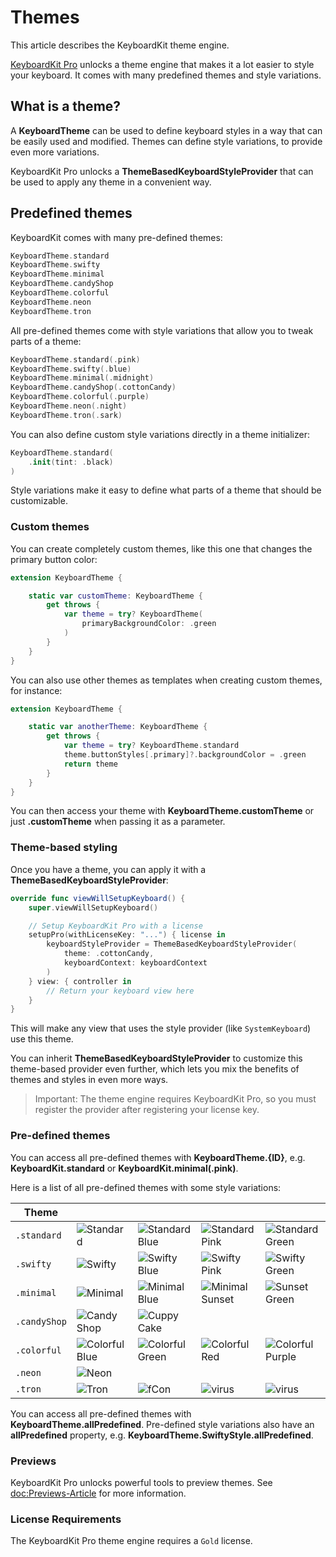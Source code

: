 # Themes

This article describes the KeyboardKit theme engine.

[KeyboardKit Pro][Pro] unlocks a theme engine that makes it a lot easier to style your keyboard. It comes with many predefined themes and style variations.


## What is a theme?

A **KeyboardTheme** can be used to define keyboard styles in a way that can be easily used and modified. Themes can define style variations, to provide even more variations.

KeyboardKit Pro unlocks a **ThemeBasedKeyboardStyleProvider** that can be used to apply any theme in a convenient way.


## Predefined themes

KeyboardKit comes with many pre-defined themes:

```swift
KeyboardTheme.standard
KeyboardTheme.swifty
KeyboardTheme.minimal
KeyboardTheme.candyShop
KeyboardTheme.colorful
KeyboardTheme.neon
KeyboardTheme.tron
```

All pre-defined themes come with style variations that allow you to tweak parts of a theme:

```swift
KeyboardTheme.standard(.pink)
KeyboardTheme.swifty(.blue)
KeyboardTheme.minimal(.midnight)
KeyboardTheme.candyShop(.cottonCandy)
KeyboardTheme.colorful(.purple)
KeyboardTheme.neon(.night)
KeyboardTheme.tron(.sark)
```

You can also define custom style variations directly in a theme initializer:

```swift
KeyboardTheme.standard(
    .init(tint: .black)
)
```

Style variations make it easy to define what parts of a theme that should be customizable.


### Custom themes

You can create completely custom themes, like this one that changes the primary button color:

```swift
extension KeyboardTheme {

    static var customTheme: KeyboardTheme {
        get throws {
            var theme = try? KeyboardTheme(
                primaryBackgroundColor: .green
            )
        }
    }
}
```

You can also use other themes as templates when creating custom themes, for instance:

```swift
extension KeyboardTheme {

    static var anotherTheme: KeyboardTheme {
        get throws {
            var theme = try? KeyboardTheme.standard
            theme.buttonStyles[.primary]?.backgroundColor = .green
            return theme
        }
    }
}
```

You can then access your theme with **KeyboardTheme.customTheme** or just **.customTheme** when passing it as a parameter.


### Theme-based styling

Once you have a theme, you can apply it with a **ThemeBasedKeyboardStyleProvider**:

```swift
override func viewWillSetupKeyboard() {
    super.viewWillSetupKeyboard()

    // Setup KeyboardKit Pro with a license
    setupPro(withLicenseKey: "...") { license in
        keyboardStyleProvider = ThemeBasedKeyboardStyleProvider(
            theme: .cottonCandy,
            keyboardContext: keyboardContext
        )
    } view: { controller in
        // Return your keyboard view here
    }
}
```

This will make any view that uses the style provider (like ``SystemKeyboard``) use this theme.

You can inherit **ThemeBasedKeyboardStyleProvider** to customize this theme-based provider even further, which lets you mix the benefits of themes and styles in even more ways.

> Important: The theme engine requires KeyboardKit Pro, so you must register the provider after registering your license key. 


### Pre-defined themes

You can access all pre-defined themes with **KeyboardTheme.{ID}**, e.g. **KeyboardKit.standard** or **KeyboardKit.minimal(.pink)**. 

Here is a list of all pre-defined themes with some style variations:

| Theme        |                                     |                                        |                                       |                                         |
| ------------ | ----------------------------------- | -------------------------------------- | ------------------------------------- | --------------------------------------- | 
| `.standard`  | ![Standard](standard.jpg)           | ![Standard Blue](standard-blue.jpg)    | ![Standard Pink](standard-pink.jpg)   | ![Standard Green](standard-green.jpg)   | 
| `.swifty`    | ![Swifty](swifty.jpg)               | ![Swifty Blue](swifty-blue.jpg)        | ![Swifty Pink](swifty-pink.jpg)       | ![Swifty Green](swifty-green.jpg)       | 
| `.minimal`   | ![Minimal](minimal.jpg)             | ![Minimal Blue](minimal-blue.jpg)      | ![Minimal Sunset](minimal-sunset.jpg) | ![Sunset Green](minimal-midnight.jpg)   | 
| `.candyShop` | ![Candy Shop](candyshop.jpg)        | ![Cuppy Cake](candyshop-cuppycake.jpg) |                                       |                                         | 
| `.colorful`  | ![Colorful Blue](colorful-blue.jpg) | ![Colorful Green](colorful-green.jpg)  | ![Colorful Red](colorful-red.jpg)     | ![Colorful Purple](colorful-purple.jpg) |
| `.neon`      | ![Neon](neon.jpg)                   |                                        |                                       |                                         | 
| `.tron`      | ![Tron](tron.jpg)                   | ![fCon](tron-fcon.jpg)                 | ![virus](tron-virus.jpg)              | ![virus](tron-sark.jpg)                 |

You can access all pre-defined themes with **KeyboardTheme.allPredefined**. Pre-defined style variations also have an **allPredefined** property, e.g. **KeyboardTheme.SwiftyStyle.allPredefined**.


### Previews

KeyboardKit Pro unlocks powerful tools to preview themes. See <doc:Previews-Article> for more information.


### License Requirements

The KeyboardKit Pro theme engine requires a `Gold` license.



[Pro]: https://github.com/KeyboardKit/KeyboardKitPro
